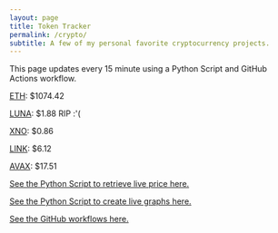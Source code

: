 ```yaml
---
layout: page
title: Token Tracker
permalink: /crypto/
subtitle: A few of my personal favorite cryptocurrency projects.
---
```


 This page updates every 15 minute using a Python Script and GitHub Actions workflow.


<!--BEGINCRYPTOINPUT-->
[ETH](https://smfxfc.github.io/crypto/eth.html): $1074.42

[LUNA](https://smfxfc.github.io/crypto/luna.html): $1.88 RIP :'(

[XNO](https://smfxfc.github.io/crypto/xno.html): $0.86

[LINK](https://smfxfc.github.io/crypto/link.html): $6.12

[AVAX](https://smfxfc.github.io/crypto/avax.html): $17.51

<!--ENDCRYPTOINPUT-->
 
 
[See the Python Script to retrieve live price here.](https://github.com/smfxfc/smfxfc.github.io/blob/master/src/get_cryptos.py)

[See the Python Script to create live graphs here.](https://github.com/smfxfc/smfxfc.github.io/blob/master/src/graph_crypto.py)

[See the GitHub workflows here.](https://github.com/smfxfc/smfxfc.github.io/blob/master/.github/workflows/)
